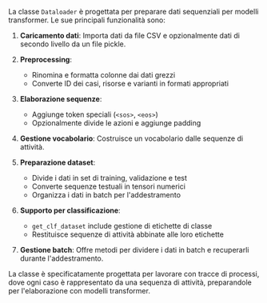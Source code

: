 La classe `Dataloader` è progettata per preparare dati sequenziali per modelli transformer. Le sue principali funzionalità sono:

1. **Caricamento dati**: Importa dati da file CSV e opzionalmente dati di secondo livello da un file pickle.

2. **Preprocessing**: 
   - Rinomina e formatta colonne dai dati grezzi
   - Converte ID dei casi, risorse e varianti in formati appropriati

3. **Elaborazione sequenze**:
   - Aggiunge token speciali (`<sos>`, `<eos>`)
   - Opzionalmente divide le azioni e aggiunge padding

4. **Gestione vocabolario**: Costruisce un vocabolario dalle sequenze di attività.

5. **Preparazione dataset**:
   - Divide i dati in set di training, validazione e test
   - Converte sequenze testuali in tensori numerici
   - Organizza i dati in batch per l'addestramento

6. **Supporto per classificazione**:
   - `get_clf_dataset` include gestione di etichette di classe
   - Restituisce sequenze di attività abbinate alle loro etichette

7. **Gestione batch**: Offre metodi per dividere i dati in batch e recuperarli durante l'addestramento.

La classe è specificatamente progettata per lavorare con tracce di processi, dove ogni caso è rappresentato da una sequenza di attività, preparandole per l'elaborazione con modelli transformer.